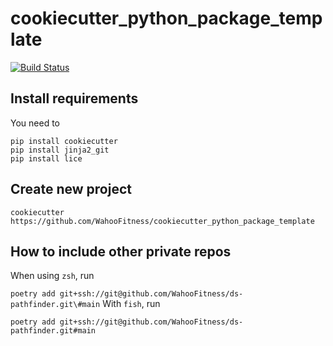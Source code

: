 # cookiecutter_python_package_template
[![Build Status](https://github.com/WahooFitness/cookiecutter_python_package_template/workflows/test/badge.svg?branch=main&event=push)](https://github.com/WahooFitness/cookiecutter_python_package_template/actions)


## Install requirements
You need to
```
pip install cookiecutter 
pip install jinja2_git
pip install lice
```

## Create new project
```cookiecutter https://github.com/WahooFitness/cookiecutter_python_package_template```


## How to include other private repos
When using `zsh`, run

```poetry add git+ssh://git@github.com/WahooFitness/ds-pathfinder.git\#main```
With `fish`, run

```poetry add git+ssh://git@github.com/WahooFitness/ds-pathfinder.git#main```
